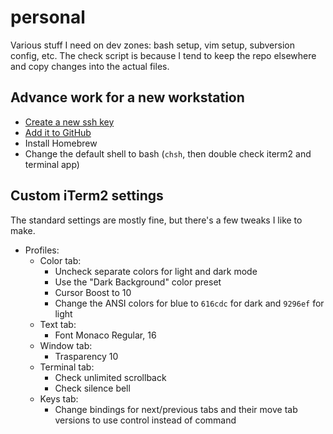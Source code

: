 personal
========

Various stuff I need on dev zones: bash setup, vim setup, subversion config,
etc.  The check script is because I tend to keep the repo elsewhere and copy
changes into the actual files.

## Advance work for a new workstation

* [Create a new ssh key](https://docs.github.com/en/authentication/connecting-to-github-with-ssh/generating-a-new-ssh-key-and-adding-it-to-the-ssh-agent)
* [Add it to GitHub](https://docs.github.com/en/authentication/connecting-to-github-with-ssh/adding-a-new-ssh-key-to-your-github-account)
* Install Homebrew
* Change the default shell to bash (`chsh`, then double check iterm2 and terminal app)

## Custom iTerm2 settings

The standard settings are mostly fine, but there's a few tweaks I like to make.

* Profiles:
  * Color tab:
    * Uncheck separate colors for light and dark mode
    * Use the "Dark Background" color preset
    * Cursor Boost to 10
    * Change the ANSI colors for blue to `616cdc` for dark and `9296ef` for light
  * Text tab:
    * Font Monaco Regular, 16
  * Window tab:
    * Trasparency 10
  * Terminal tab:
    * Check unlimited scrollback
    * Check silence bell
  * Keys tab:
    * Change bindings for next/previous tabs and their move tab versions to use control instead of command
